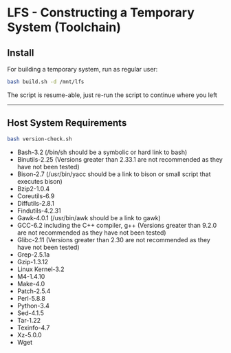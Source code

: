 # LFS - Constructing a Temporary System (Toolchain)

## Install

For building a temporary system, run as regular user:

```bash
bash build.sh -d /mnt/lfs
```

The script is resume-able, just re-run the script to continue where you left

---

## Host System Requirements

```bash
bash version-check.sh
```

* Bash-3.2 (/bin/sh should be a symbolic or hard link to bash)
* Binutils-2.25 (Versions greater than 2.33.1 are not recommended as they have not been tested)
* Bison-2.7 (/usr/bin/yacc should be a link to bison or small script that executes bison)
* Bzip2-1.0.4
* Coreutils-6.9
* Diffutils-2.8.1
* Findutils-4.2.31
* Gawk-4.0.1 (/usr/bin/awk should be a link to gawk)
* GCC-6.2 including the C++ compiler, g++ (Versions greater than 9.2.0 are not recommended as they have not been tested)
* Glibc-2.11 (Versions greater than 2.30 are not recommended as they have not been tested)
* Grep-2.5.1a
* Gzip-1.3.12
* Linux Kernel-3.2
* M4-1.4.10
* Make-4.0
* Patch-2.5.4
* Perl-5.8.8
* Python-3.4
* Sed-4.1.5
* Tar-1.22
* Texinfo-4.7
* Xz-5.0.0
* Wget
